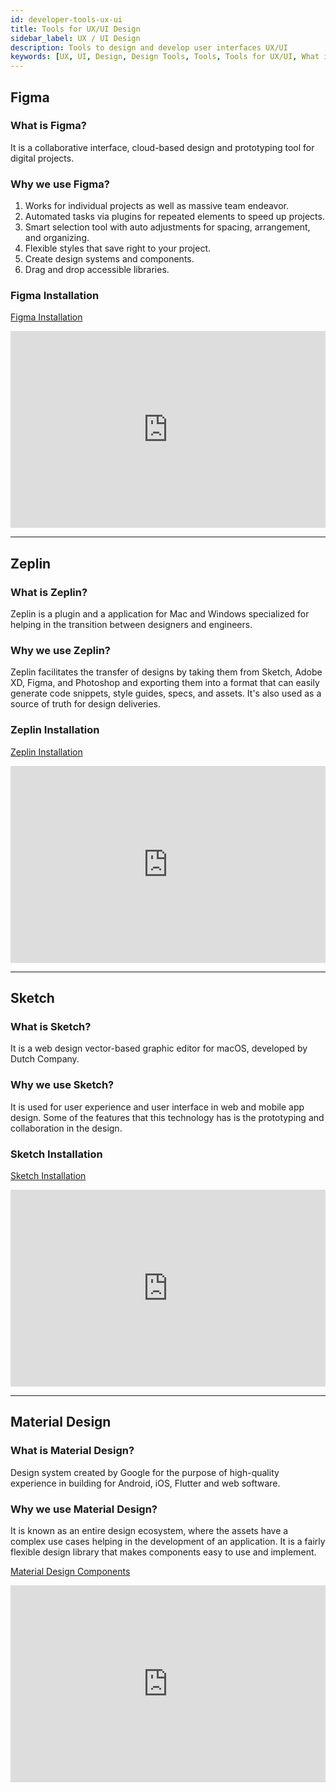 ```yaml
---
id: developer-tools-ux-ui
title: Tools for UX/UI Design
sidebar_label: UX / UI Design
description: Tools to design and develop user interfaces UX/UI
keywords: [UX, UI, Design, Design Tools, Tools, Tools for UX/UI, What is UI, EOS, EOS Costa Rica, Why UX/UI ]
---
```


## Figma

### What is Figma?

It is a collaborative interface, cloud-based design and prototyping tool for digital projects.

### Why we use Figma?

1. Works for individual projects as well as massive team endeavor.
2. Automated tasks via plugins for repeated elements to speed up projects.
3. Smart selection tool with auto adjustments for spacing, arrangement, and organizing.
4. Flexible styles that save right to your project.
5. Create design systems and components.
6. Drag and drop accessible libraries.

### Figma Installation

[Figma Installation](https://www.figma.com/downloads/)

<iframe
width="100%" height="315" src="https://www.youtube.com/embed/Cx2dkpBxst8" frameborder="0" allowfullscreen="true"> </iframe>

* * *

## Zeplin

### What is Zeplin?

Zeplin is a plugin and a application for Mac and Windows specialized for helping in the transition between designers and engineers.

### Why we use Zeplin?

Zeplin facilitates the transfer of designs by taking them from Sketch, Adobe XD, Figma, and Photoshop and exporting them into a format that can easily generate code snippets, style guides, specs, and assets. It's also used as a source of truth for design deliveries.

### Zeplin Installation

[Zeplin Installation](https://support.zeplin.io/en/articles/244698-downloading-mac-and-windows-apps)

<iframe
width="100%" height="315" src="https://www.youtube.com/embed/x1RPNx8Jsp4" frameborder="0" allowfullscreen="true"> </iframe>

* * *

## Sketch

### What is Sketch?

It is a web design vector-based graphic editor for macOS, developed by Dutch Company.

### Why we use Sketch?

It is used for user experience and user interface in web and mobile app design. Some of the features that this technology has is the prototyping and collaboration in the design.

### Sketch Installation

[Sketch Installation](https://www.sketch.com/updates/)

 <iframe
width="100%" height="315" src="https://www.youtube.com/embed/ilcwjXTqyNM"  frameborder="0" allowfullscreen="true"> </iframe>

* * *

## Material Design

### What is Material Design?

Design system created by Google for the purpose of high-quality experience in building for Android, iOS, Flutter and web software.

### Why we use Material Design?

It is known as an entire design ecosystem, where the assets have a complex use cases helping in the development of an application. It is a fairly flexible design library that makes components easy to use and implement.

[Material Design Components](https://material.io/components)

<iframe
width="100%" height="315" src="https://www.youtube.com/embed/ckCe0xZv3Co"  frameborder="0" allowfullscreen="true"> </iframe>
